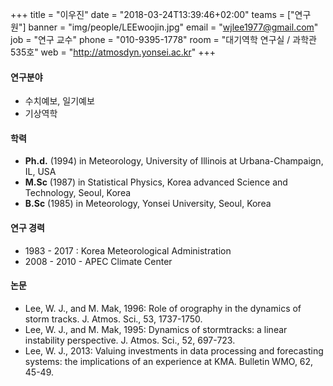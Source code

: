 +++
title = "이우진"
date = "2018-03-24T13:39:46+02:00"
teams = ["연구원"]
banner = "img/people/LEEwoojin.jpg"
email = "wjlee1977@gmail.com"
job = "연구 교수"
phone = "010-9395-1778"
room = "대기역학 연구실 / 과학관 535호"
web = "http://atmosdyn.yonsei.ac.kr"
+++

#### 연구분야
+ 수치예보, 일기예보
+ 기상역학

#### 학력
+ **Ph.d.** (1994) in Meteorology, University of Illinois at
Urbana-Champaign, IL, USA
+ **M.Sc** (1987) in Statistical Physics, Korea advanced Science and
Technology, Seoul, Korea
+ **B.Sc** (1985) in Meteorology, Yonsei University, Seoul, Korea

#### 연구 경력
+ 1983 - 2017 : Korea Meteorological Administration
+ 2008 - 2010 - APEC Climate Center

#### 논문
+ Lee, W. J., and M. Mak, 1996: Role of orography in the dynamics of
storm tracks. J. Atmos. Sci., 53, 1737-1750.
+ Lee, W. J., and M. Mak, 1995: Dynamics of stormtracks: a linear
instability perspective. J. Atmos. Sci., 52, 697-723.
+ Lee, W. J., 2013: Valuing investments in data processing and
forecasting systems: the implications of an experience at KMA.
Bulletin WMO, 62, 45-49.
